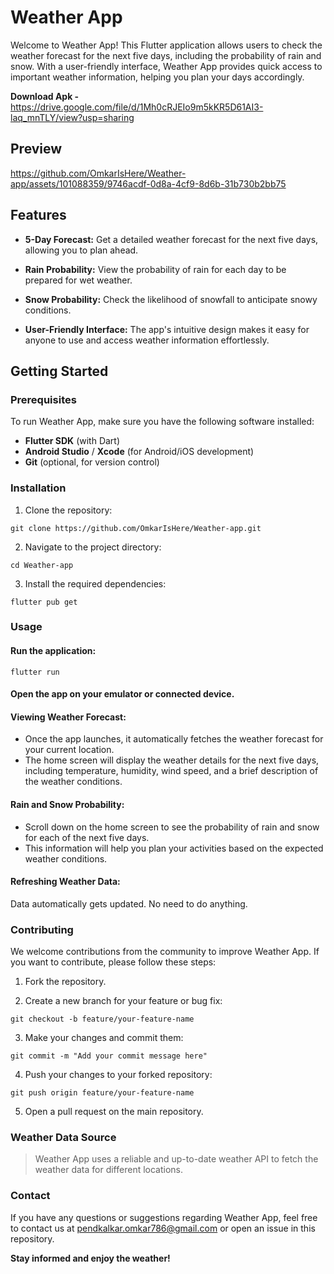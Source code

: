 
# Weather App

Welcome to Weather App! This Flutter application allows users to check the weather forecast for the next five days, including the probability of rain and snow. With a user-friendly interface, Weather App provides quick access to important weather information, helping you plan your days accordingly.

**Download Apk -** https://drive.google.com/file/d/1Mh0cRJEIo9m5kKR5D61AI3-laq_mnTLY/view?usp=sharing

## Preview

https://github.com/OmkarIsHere/Weather-app/assets/101088359/9746acdf-0d8a-4cf9-8d6b-31b730b2bb75


## Features

- **5-Day Forecast:** Get a detailed weather forecast for the next five days, allowing you to plan ahead.

- **Rain Probability:** View the probability of rain for each day to be prepared for wet weather.

- **Snow Probability:** Check the likelihood of snowfall to anticipate snowy conditions.

- **User-Friendly Interface:** The app's intuitive design makes it easy for anyone to use and access weather information effortlessly.

## Getting Started

### Prerequisites

To run Weather App, make sure you have the following software installed:

- **Flutter SDK** (with Dart)
- **Android Studio** / **Xcode** (for Android/iOS development)
- **Git** (optional, for version control)

### Installation

1. Clone the repository:

```
git clone https://github.com/OmkarIsHere/Weather-app.git

```

2. Navigate to the project directory:

```
cd Weather-app

```

3. Install the required dependencies:

```
flutter pub get

```

### Usage
#### Run the application:
```
flutter run

```

#### Open the app on your emulator or connected device.

#### Viewing Weather Forecast:

- Once the app launches, it automatically fetches the weather forecast for your current location.
- The home screen will display the weather details for the next five days, including temperature, humidity, wind speed, and a brief description of the weather conditions.

#### Rain and Snow Probability:

- Scroll down on the home screen to see the probability of rain and snow for each of the next five days.
- This information will help you plan your activities based on the expected weather conditions.

#### Refreshing Weather Data:

Data automatically gets updated. No need to do anything.

### Contributing

We welcome contributions from the community to improve Weather App. If you want to contribute, please follow these steps:

1. Fork the repository.

2. Create a new branch for your feature or bug fix:
```
git checkout -b feature/your-feature-name

```

3. Make your changes and commit them:
```
git commit -m "Add your commit message here"

```
4. Push your changes to your forked repository:
```
git push origin feature/your-feature-name

```
5. Open a pull request on the main repository.


### Weather Data Source

> Weather App uses a reliable and up-to-date weather API to fetch the weather data for different locations.


### Contact
If you have any questions or suggestions regarding Weather App, feel free to contact us at pendkalkar.omkar786@gmail.com or open an issue in this repository.

**Stay informed and enjoy the weather!**
